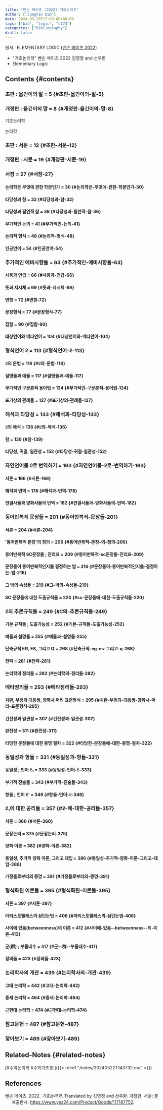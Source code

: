 ```yaml
---
title: "벤슨 메이츠 (2022) 기호논리학"
author: ["Junghan Kim"]
date: 2024-03-20T17:03:00+09:00
tags: ["bib", "logic", "c174"]
categories: ["Bibliography"]
draft: false
---
```


원서 : ELEMENTARY LOGIC (<a href="#citeproc_bib_item_1">벤슨 메이츠 2022</a>)

-   "기호논리학" 벤슨 메이츠 2022 김영정 and 선우환
-   Elementary Logic


## Contents {#contents}


### 초판 : 옮긴이의 말 = 5 {#초판-옮긴이의-말-5}


### 개정판 : 옮긴이의 말 = 8 {#개정판-옮긴이의-말-8}

기호논리학

논리학


### 초판 : 서문 = 12 {#초판-서문-12}


### 개정판 : 서문 = 19 {#개정판-서문-19}


### 서장 = 27 {#서장-27}


#### 논리학은 무엇에 관한 학문인가 = 30 {#논리학은-무엇에-관한-학문인가-30}


#### 타당성과 참 = 32 {#타당성과-참-32}


#### 타당성과 필연적 참 = 36 {#타당성과-필연적-참-36}


#### 부가적인 논의 = 41 {#부가적인-논의-41}


#### 논리적 형식 = 48 {#논리적-형식-48}


#### 인공언어 = 54 {#인공언어-54}


### 추가적인 예비사항들 = 63 {#추가적인-예비사항들-63}


#### 사용과 언급 = 66 {#사용과-언급-66}


#### 뜻과 지시체 = 69 {#뜻과-지시체-69}


#### 변항 = 72 {#변항-72}


#### 문장형식 = 77 {#문장형식-77}


#### 집합 = 90 {#집합-90}


#### 대상언어와 메타언어 = 104 {#대상언어와-메타언어-104}


### 형식언어 𝔏 = 113 {#형식언어-𝔏-113}


#### 𝔏의 문법 = 116 {#𝔏의-문법-116}


#### 설명들과 예들 = 117 {#설명들과-예들-117}


#### 부가적인 구문론적 용어법 = 124 {#부가적인-구문론적-용어법-124}


#### 표기상의 관례들 = 127 {#표기상의-관례들-127}


### 해석과 타당성 = 133 {#해석과-타당성-133}


#### 𝔏의 해석 = 136 {#𝔏의-해석-136}


#### 참 = 139 {#참-139}


#### 타당성, 귀결, 일관성 = 152 {#타당성-귀결-일관성-152}


### 자연언어를 𝔏로 번역하기 = 163 {#자연언어를-𝔏로-번역하기-163}


#### 서론 = 166 {#서론-166}


#### 해석과 번역 = 178 {#해석과-번역-178}


#### 연결사들과 양화사들의 번역 = 182 {#연결사들과-양화사들의-번역-182}


### 동어반복적 문장들 = 201 {#동어반복적-문장들-201}


#### 서론 = 204 {#서론-204}


#### '동어반복적 문장'의 정의 = 206 {#동어반복적-문장-의-정의-206}


#### 동어반복적 SC문장들 ; 진리표 = 209 {#동어반복적-sc문장들-진리표-209}


#### 문장들이 동어반복적인지를 결정하는 법 = 216 {#문장들이-동어반복적인지를-결정하는-법-216}


#### 그 밖의 속성들 = 219 {#그-밖의-속성들-219}


#### SC 문장들에 대한 도출규칙들 = 220 {#sc-문장들에-대한-도출규칙들-220}


### 𝔏의 추론규칙들 = 249 {#𝔏의-추론규칙들-249}


#### 기본 규칙들 ; 도출가능성 = 252 {#기본-규칙들-도출가능성-252}


#### 예들과 설명들 = 255 {#예들과-설명들-255}


#### 단축규칙 EG, ES, 그리고 Q = 268 {#단축규칙-eg-es-그리고-q-268}


#### 전략 = 281 {#전략-281}


#### 논리학의 정리들 = 282 {#논리학의-정리들-282}


### 메타정리들 = 293 {#메타정리들-293}


#### 치환, 부정과 대응쌍, 양화사 머리 표준형식 = 295 {#치환-부정과-대응쌍-양화사-머리-표준형식-295}


#### 건전성과 일관성 = 307 {#건전성과-일관성-307}


#### 완전성 = 311 {#완전성-311}


#### 타당한 문장들에 대한 증명 절차 = 322 {#타당한-문장들에-대한-증명-절차-322}


### 동일성과 항들 = 331 {#동일성과-항들-331}


#### 동일성 ; 언어 𝔏₁ = 333 {#동일성-언어-𝔏-333}


#### 부가적 진술들 = 343 {#부가적-진술들-343}


#### 항들 ; 언어 𝔏' = 346 {#항들-언어-𝔏-346}


### 𝔏₁에 대한 공리들 = 357 {#𝔏-에-대한-공리들-357}


#### 서론 = 360 {#서론-360}


#### 문장논리 = 375 {#문장논리-375}


#### 양화 이론 = 382 {#양화-이론-382}


#### 동일성, 추가적 양화 이론, 그리고 대입 = 386 {#동일성-추가적-양화-이론-그리고-대입-386}


#### 가정들로부터의 증명 = 391 {#가정들로부터의-증명-391}


### 형식화된 이론들 = 395 {#형식화된-이론들-395}


#### 서론 = 397 {#서론-397}


#### 아리스토텔레스의 삼단논법 = 406 {#아리스토텔레스의-삼단논법-406}


#### 사이에 있음(betweenness)의 이론 = 412 {#사이에-있음--betweenness--의-이론-412}


#### 군(群) ; 부울대수 = 417 {#군--群--부울대수-417}


#### 정의들 = 423 {#정의들-423}


### 논리학사의 개관 = 439 {#논리학사의-개관-439}


#### 고대 논리학 = 442 {#고대-논리학-442}


#### 중세 논리학 = 464 {#중세-논리학-464}


#### 근현대 논리학 = 474 {#근현대-논리학-474}


### 참고문헌 = 487 {#참고문헌-487}


### 찾아보기 = 489 {#찾아보기-489}


## Related-Notes {#related-notes}

[#수리논리학 #수학기초론:]({{< relref "/notes/20240522T143732.md" >}})

## References

<style>.csl-entry{text-indent: -1.5em; margin-left: 1.5em;}</style><div class="csl-bib-body">
  <div class="csl-entry"><a id="citeproc_bib_item_1"></a>벤슨 메이츠. 2022. <i>기호논리학</i>. Translated by 김영정 and 선우환. 개정판. 서울: 문예출판사. <a href="https://www.yes24.com/Product/Goods/117187752">https://www.yes24.com/Product/Goods/117187752</a>.</div>
</div>
